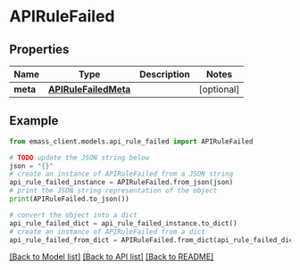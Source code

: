 # APIRuleFailed


## Properties

Name | Type | Description | Notes
------------ | ------------- | ------------- | -------------
**meta** | [**APIRuleFailedMeta**](APIRuleFailedMeta.md) |  | [optional] 

## Example

```python
from emass_client.models.api_rule_failed import APIRuleFailed

# TODO update the JSON string below
json = "{}"
# create an instance of APIRuleFailed from a JSON string
api_rule_failed_instance = APIRuleFailed.from_json(json)
# print the JSON string representation of the object
print(APIRuleFailed.to_json())

# convert the object into a dict
api_rule_failed_dict = api_rule_failed_instance.to_dict()
# create an instance of APIRuleFailed from a dict
api_rule_failed_from_dict = APIRuleFailed.from_dict(api_rule_failed_dict)
```
[[Back to Model list]](../README.md#documentation-for-models) [[Back to API list]](../README.md#documentation-for-api-endpoints) [[Back to README]](../README.md)


